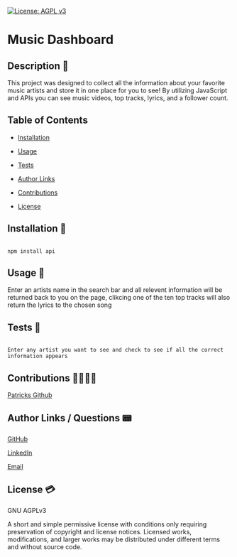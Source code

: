 
   [![License: AGPL v3](https://img.shields.io/badge/License-AGPL%20v3-blueviolet.svg)](https://www.gnu.org/licenses/agpl-3.0)

   # Music Dashboard

   ## Description  📖

   This project was designed to collect all the information about your favorite music artists and store it in one place for you to see! By utilizing JavaScript and APIs you can see music videos, top tracks, lyrics, and a follower count.

   ## Table of Contents

   - [Installation](#installation)

   - [Usage](#usage)

   - [Tests](#tests)

   - [Author Links](#authorlinks)

   - [Contributions](#credits)

   - [License](#license)

   <a id="installation"></a>
   ## Installation  💽

   ```

   npm install api

   ```

   <a id="usage"></a>
   ## Usage  🚮

   Enter an artists name in the search bar and all relevent information will be returned back to you on the page, clikcing one of the ten top tracks will also return the lyrics to the chosen song

   <a id="tests"></a>
   ## Tests  📝

   ```

   Enter any artist you want to see and check to see if all the correct information appears 

   ```

   <a id="credits"></a>
   ## Contributions  👨‍👩‍👧‍👦

   [Patricks Github](https://github.com/pattymcpat)  

   <a id="authorlinks"></a>
   ## Author Links / Questions 📟

   [GitHub](https://github.com/markosanchez800)

   [LinkedIn](https://www.linkedin.com/in/marko-sanchez-800/)

   [Email](mailto:markosanchez800@gmail.com)

   <a id="license"></a>
   ## License  💳

   GNU AGPLv3

   A short and simple permissive license with conditions only requiring preservation of copyright and license notices. Licensed works, modifications, and larger works may be distributed under different terms and without source code.


   